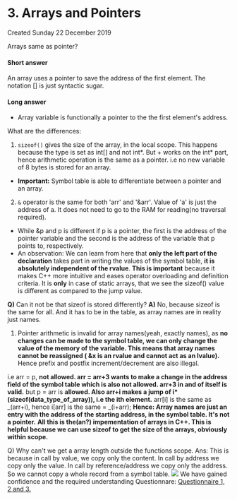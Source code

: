 # 3. Arrays and Pointers
Created Sunday 22 December 2019

Arrays same as pointer?

#### Short answer

An array uses a pointer to save the address of the first element.
The notation [] is just syntactic sugar.

#### Long answer

- Array variable is functionally a pointer to the the first element's address.

What are the differences:

1. `sizeof()` gives the size of the array, in the local scope. This happens because the type is set as int[] and not int*. But + works on the int* part, hence arithmetic operation is the same as a pointer. i.e no new variable of 8 bytes is stored for an array.

- **Important:** Symbol table is able to differentiate between a pointer and an array.

2. `&` operator is the same for both 'arr' and '&arr'. Value of 'a' is just the address of a. It does not need to go to the RAM for reading(no traversal required).

- While &p and p is different if p is a pointer, the first is the address of the pointer variable and the second is the address of the variable that p points to, respectively.
- An observation: We can learn from here that **only the left part of the declaration** takes part in writing the values of the symbol table, **it is absolutely independent of the rvalue**. **This is important** because it makes C++ more intuitive and eases operator overloading and definition criteria. It is **only** in case of static arrays, that we see the sizeof() value is different as compared to the jump value.

**Q)** Can it not be that sizeof is stored differently?
**A)** No, because sizeof is the same for all. And it has to be in the table, as array names are in reality just names.

1. Pointer arithmetic is invalid for array names(yeah, exactly names), as **no changes can be made to the symbol table, we can only change the value of the memory of the variable. This means that array names cannot be reassigned ( &x is an rvalue and cannot act as an lvalue).** Hence prefix and postfix increment/decrement are also illegal.

i.e arr = p, **not allowed. arr = arr+3 wants to make a change in the address field of the symbol table which is also not allowed. arr+3 in and of itself is valid.**
but p = arr is **allowed. Also arr+i makes a jump of i\*(sizeof(data_type_of_array)), i.e the ith element.**
arr[i] is the same as _(arr+i), hence i[arr] is the same = _(i+arr);
**Hence: Array names are just an entry with the address of the starting address, in the symbol table. It's not a pointer.**
**All this is the(an?) impementation of arrays in C++. This is helpful because we can use sizeof to get the size of the arrays, obviously within scope.**

Q) Why can't we get a array length outside the functions scope.
Ans: This is because in call by value, we copy only the content.
In call by address we copy only the value.
In call by reference/address we copy only the address. So we cannot copy a whole record from a symbol table.
![](/assets/3._Arrays_and_Pointers-image-1.png)
We have gained confidence and the required understanding
Questionnare: [Questionnaire 1, 2 and 3.](3._Arrays_and_Pointers/questionnaire1&2&3.md)
